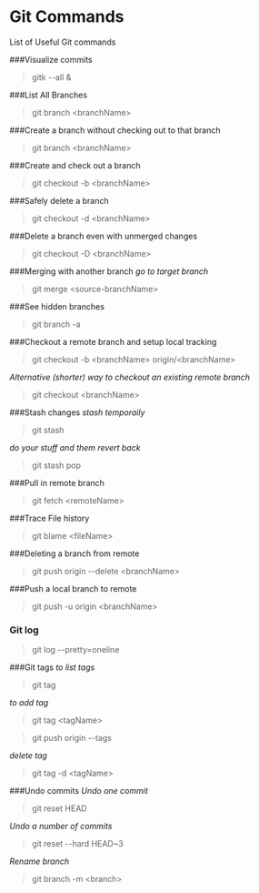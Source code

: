 Git Commands
===========

List of Useful Git commands

###Visualize commits
> gitk --all &

###List All Branches
> git branch &lt;branchName&gt;

###Create a branch without checking out to that branch
> git branch &lt;branchName&gt;

###Create and check out a branch
> git checkout -b &lt;branchName&gt;

###Safely delete a branch
> git checkout -d &lt;branchName&gt;

###Delete a branch even with unmerged changes
> git checkout -D &lt;branchName&gt;

###Merging with another branch
*go to target branch*
> git merge &lt;source-branchName&gt;

###See hidden branches
> git branch -a

###Checkout a remote branch and setup local tracking
> git checkout -b &lt;branchName&gt; origin/&lt;branchName&gt;

*Alternative (shorter) way to checkout an existing remote branch*
> git checkout &lt;branchName&gt;

###Stash changes
*stash temporaily*
> git stash

*do your stuff and them revert back*
> git stash pop

###Pull in remote branch
> git fetch &lt;remoteName&gt;

###Trace File history
> git blame &lt;fileName&gt;

###Deleting a branch from remote
> git push origin --delete &lt;branchName&gt;

###Push a local branch to remote
> git push -u origin &lt;branchName&gt;

### Git log
> git log --pretty=oneline

###Git tags
*to list tags*
> git tag

*to add tag*
> git tag &lt;tagName&gt;

> git push origin --tags

*delete tag*
> git tag -d &lt;tagName&gt;

###Undo commits
*Undo one commit*
> git reset HEAD

*Undo a number of commits*
> git reset --hard HEAD~3

*Rename branch*
> git branch -m &lt;branch&gt;